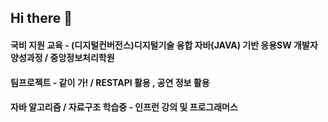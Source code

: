 ## Hi there 👋

<!--
**cheol418/cheol418** is a ✨ _special_ ✨ repository because its `README.md` (this file) appears on your GitHub profile.

Here are some ideas to get you started:

- 🔭 I’m currently working on ...
- 🌱 I’m currently learning ...
- 👯 I’m looking to collaborate on ...
- 🤔 I’m looking for help with ...
- 💬 Ask me about ...
- 📫 How to reach me: ...
- 😄 Pronouns: ...
- ⚡ Fun fact: ...
-->

#### 국비 지원 교육 - (디지털컨버전스)디지털기술 융합 자바(JAVA) 기반 응용SW 개발자 양성과정 / 중앙정보처리학원

#### 팀프로젝트 - 같이 가! / RESTAPI 활용 , 공연 정보 활용

#### 자바 알고리즘 / 자료구조 학습중 - 인프런 강의 및 프로그래머스 




